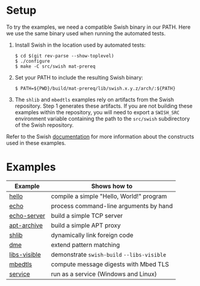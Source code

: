 # Setup

To try the examples, we need a compatible Swish binary in our PATH.
Here we use the same binary used when running the automated tests.

1. Install Swish in the location used by automated tests:
   ```
   $ cd $(git rev-parse --show-toplevel)
   $ ./configure
   $ make -C src/swish mat-prereq
   ```
2. Set your PATH to include the resulting Swish binary:
   ```
   $ PATH=${PWD}/build/mat-prereq/lib/swish.x.y.z/arch/:${PATH}
   ```
3. The `shlib` and `mbedtls` examples rely on artifacts from the Swish repository.
   Step 1 generates these artifacts.
   If you are not building these examples within the repository, you will need to
   export a `SWISH_SRC` environment variable containing the path to the `src/swish`
   subdirectory of the Swish repository.
   
Refer to the Swish [documentation](https://becls.github.io/swish/swish.pdf) for
more information about the constructs used in these examples.

# Examples

| Example | Shows how to |
|---------|-------------|
| [hello](hello/) | compile a simple "Hello, World!" program |
| [echo](echo/) | process command-line arguments by hand |
| [echo-server](echo-server/ReadMe.md) | build a simple TCP server |
| [apt-archive](apt-archive/) | build a simple APT proxy |
| [shlib](shlib/) | dynamically link foreign code |
| [dme](dme/ReadMe.md) | extend pattern matching |
| [libs-visible](libs-visible/) | demonstrate `swish-build` `--libs-visible` |
| [mbedtls](mbedtls/) | compute message digests with Mbed TLS |
| [service](service/) | run as a service (Windows and Linux) |
